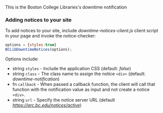 This is the Boston College Libraries's downtime notification 

### Adding notices to your site

To add notices to your site, include *downtime-notices-client.js* client script in your page and invoke the notice-checker:

```javascript
options = {styles:true}
BCLibDowntimeNotices(options);
``` 

Options include:

* string `styles` - Include the application CSS (default: *false*)
* string `class` - The class name to assign the notice `<div>` (default: *downtime-notification*)
* fn `callback` - When passed a callback function, the client will call that function with the notification value as input and not create a notice `<div>`.
* string `url` - Specify the notice server URL (default *https://arc.bc.edu/notices/active*)
